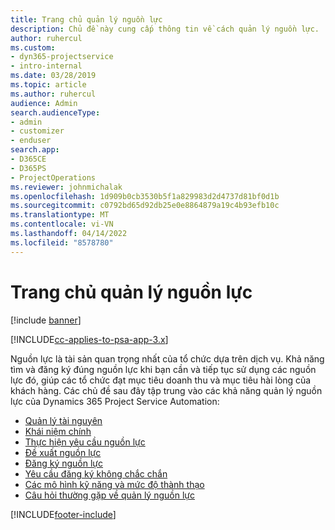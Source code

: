 ```yaml
---
title: Trang chủ quản lý nguồn lực
description: Chủ đề này cung cấp thông tin về cách quản lý nguồn lực.
author: ruhercul
ms.custom:
- dyn365-projectservice
- intro-internal
ms.date: 03/28/2019
ms.topic: article
ms.author: ruhercul
audience: Admin
search.audienceType:
- admin
- customizer
- enduser
search.app:
- D365CE
- D365PS
- ProjectOperations
ms.reviewer: johnmichalak
ms.openlocfilehash: 1d909b0cb3530b5f1a829983d2d4737d81bf0d1b
ms.sourcegitcommit: c0792bd65d92db25e0e8864879a19c4b93efb10c
ms.translationtype: MT
ms.contentlocale: vi-VN
ms.lasthandoff: 04/14/2022
ms.locfileid: "8578780"
---
```

# <a name="resource-management-home-page"></a>Trang chủ quản lý nguồn lực

[!include [banner](../includes/psa-now-project-operations.md)]

[!INCLUDE[cc-applies-to-psa-app-3.x](../includes/cc-applies-to-psa-app-3x.md)]

Nguồn lực là tài sản quan trọng nhất của tổ chức dựa trên dịch vụ. Khả năng tìm và đăng ký đúng nguồn lực khi bạn cần và tiếp tục sử dụng các nguồn lực đó, giúp các tổ chức đạt mục tiêu doanh thu và mục tiêu hài lòng của khách hàng. Các chủ đề sau đây tập trung vào các khả năng quản lý nguồn lực của Dynamics 365 Project Service Automation:

- [Quản lý tài nguyên](manage-resources.md)
- [Khái niệm chính](reports-key-concepts.md)
- [Thực hiện yêu cầu nguồn lực](resource-management-fulfill-requests.md)
- [Đề xuất nguồn lực](resource-management-propose-resources.md)
- [Đăng ký nguồn lực](resource-management-book-resources-scheduleboard.md)
- [Yêu cầu đăng ký không chắc chắn](resource-management-softbook-requirements.md)
- [Các mô hình kỹ năng và mức độ thành thạo](resource-management-skills-proficiency.md)
- [Câu hỏi thường gặp về quản lý nguồn lực](resource-management-faq.md)


[!INCLUDE[footer-include](../includes/footer-banner.md)]
